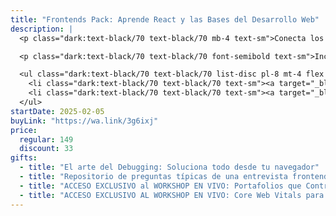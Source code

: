 ```yaml
---
title: "Frontends Pack: Aprende React y las Bases del Desarrollo Web"
description: |
  <p class="dark:text-black/70 text-black/70 mb-4 text-sm">Conecta los fundamentos del frontend con el poder de React JS para crear aplicaciones web desde cero.</p>

  <p class="dark:text-black/70 text-black/70 font-semibold text-sm">Incluye:</p>

  <ul class="dark:text-black/70 text-black/70 list-disc pl-8 mt-4 flex flex-col gap-2">
    <li class="dark:text-black/70 text-black/70 text-sm"><a target="_blank" class="underline underline-offset-4" href="/cursos/web">Curso de cero a la Web</a></li>
    <li class="dark:text-black/70 text-black/70 text-sm"><a target="_blank" class="underline underline-offset-4" href="/cursos/react">Curso de cero a React</a></li>
  </ul>
startDate: 2025-02-05
buyLink: "https://wa.link/3g6ixj"
price:
  regular: 149
  discount: 33
gifts:
  - title: "El arte del Debugging: Soluciona todo desde tu navegador"
  - title: "Repositorio de preguntas típicas de una entrevista frontend"
  - title: "ACCESO EXCLUSIVO al WORKSHOP EN VIVO: Portafolios que Contratan: Aprende a Destacar como Dev"
  - title: "ACCESO EXCLUSIVO AL WORKSHOP EN VIVO: Core Web Vitals para Frontends: La Guía Definitiva"
---
```

